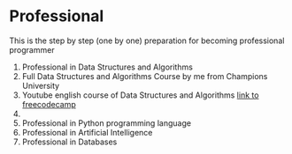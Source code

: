 # Professional
This is the step by step (one by one) preparation for becoming professional programmer

1) Professional in Data Structures and Algorithms
  1) Full Data Structures and Algorithms Course by me from Champions University
  2) Youtube english course of Data Structures and Algorithms [link to freecodecamp](https://www.youtube.com/watch?v=8hly31xKli0) 
  3) 
3) Professional in Python programming language
4) Professional in Artificial Intelligence
5) Professional in Databases

